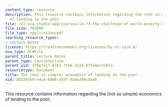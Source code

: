 ```yaml
---
content_type: resource
description: This resource contains information regarding the (not so simple) economics
  of lending to the poor.
file: /ol-ocw-studio-app/courses/14-73-the-challenge-of-world-poverty-spring-2011/8b536f69e4ca6406d59702ea394c9aeb_MIT14_73S11_Lec17_slides.pdf
file_size: 783880
file_type: application/pdf
learning_resource_types:
- Lecture Notes
license: https://creativecommons.org/licenses/by-nc-sa/4.0/
ocw_type: OCWFile
parent_title: Lecture Notes
parent_type: CourseSection
parent_uid: 370e7e17-0762-7fb6-3218-87fe9acd107a
resourcetype: Document
title: The (not so simple) economics of lending to the poor
uid: 8b536f69-e4ca-6406-d597-02ea394c9aeb
---
```

This resource contains information regarding the (not so simple) economics of lending to the poor.